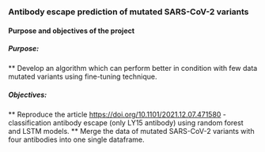 ### Antibody escape prediction of mutated SARS-CoV-2 variants 
#### Purpose and objectives of the project
##### Purpose:
** Develop an algorithm which can perform better in condition with few data mutated variants using fine-tuning technique.
##### Objectives:
** Reproduce the article https://doi.org/10.1101/2021.12.07.471580 - classification antibody escape (only LY15 antibody) using random forest and LSTM models.
** Merge the data of mutated SARS-CoV-2 variants with four antibodies into one single dataframe. 


